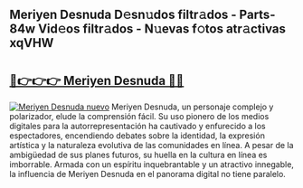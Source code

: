 ## Meriyen Desnuda D𝚎sn𝚞dos filtr𝚊dos - Parts-84w Vid𝚎os filtr𝚊dos - N𝚞evas f𝚘tos atr𝚊ctivas xqVHW

# <h2><a href="http://mb62tn.tromn.icu/?c=Meriyen+Desnuda">🔗👉👉👉 Meriyen Desnuda 🔗🔗</a></h2>

[![Meriyen Desnuda nuevo](https://i.imgur.com/pEAQMta.gif)](http://mb62tn.tromn.icu/?c=Meriyen+Desnuda)
Meriyen Desnuda, un personaje complejo y polarizador, elude la comprensión fácil. Su uso pionero de los medios digitales para la autorrepresentación ha cautivado y enfurecido a los espectadores, encendiendo debates sobre la identidad, la expresión artística y la naturaleza evolutiva de las comunidades en línea. A pesar de la ambigüedad de sus planes futuros, su huella en la cultura en línea es imborrable. Armada con un espíritu inquebrantable y un atractivo innegable, la influencia de Meriyen Desnuda en el panorama digital no tiene paralelo.
